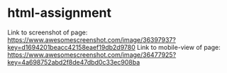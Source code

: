 # html-assignment

Link to screenshot of page: https://www.awesomescreenshot.com/image/36397937?key=d1694201beacc42158eaef19db2d9780
Link to mobile-view of page: https://www.awesomescreenshot.com/image/36477925?key=4a698752abd2f8de47dbd0c33ec908ba
